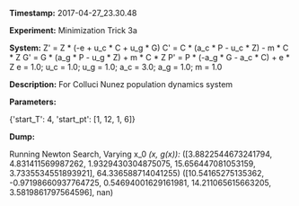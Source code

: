 **Timestamp:** 2017-04-27_23.30.48

**Experiment:** Minimization Trick 3a

**System:**
Z' = Z * (-e + u_c * C + u_g * G) 
C' = C * (a_c * P - u_c * Z) - m * C * Z 
G' = G * (a_g * P - u_g * Z) + m * C * Z 
P' = P * (-a_g * G - a_c * C) + e * Z 
e = 1.0; u_c = 1.0; u_g = 1.0; a_c = 3.0; a_g = 1.0; m = 1.0

**Description:** For Colluci Nunez population dynamics system

**Parameters:**

{'start_T': 4, 'start_pt': [1, 12, 1, 6]}

**Dump:**

Running Newton Search, Varying x_0
*(x, g(x)):*
([3.8822544673241794, 4.831411569987262, 1.9329430304875075, 15.656447081053159, 3.7335534551893921], 64.336588714041255)
([10.54165275135362, -0.97198660937764725, 0.54694001629161981, 14.211065615663205, 3.5819861797564596], nan)
